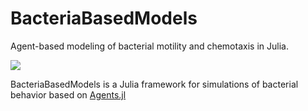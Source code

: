 # BacteriaBasedModels

Agent-based modeling of bacterial motility and chemotaxis in Julia.

[![](https://img.shields.io/badge/docs-stable-blue.svg)](https://mastrof.github.io/BacteriaBasedModels/dev/)

BacteriaBasedModels is a Julia framework for simulations of bacterial behavior based on [Agents.jl](https://github.com/JuliaDynamics/Agents.jl)
